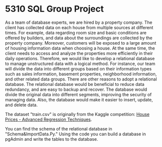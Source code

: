 # 5310 SQL Group Project

As a team of database experts, we are hired by a property company. The client has collected data on each house from multiple sources at different times. For example, data regarding room size and basic conditions are offered by builders, and data about the surroundings are collected by the property company. Moreover, customers will be exposed to a large amount of housing information data when choosing a house. At the same time, the client needs to access and analyze the properties more efficiently in their daily operations. Therefore, we would like to develop a relational database to manage unstructured data with a logical method. For instance, our team will divide the data into different groups based on their information types such as sales information, basement properties, neighborhood information, and other related data groups. There are other reasons to adopt a relational database. The relational database would be beneficial to reduce data redundancy, and are easy to backup and recover. The database would divide the original data into different segments, improving the security of managing data. Also, the database would make it easier to insert, update, and delete data. 


The dataset "train.csv" is originally from the Kaggle competition: [House Prices - Advanced Regression Techniques](https://www.kaggle.com/c/house-prices-advanced-regression-techniques/data). 

You can find the schema of the relational database in "Schema&ImportData.Py." Using the code you can build a database in pgAdmin and write the tables to the database. 
